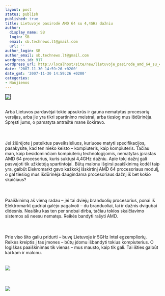 ```yaml
---
layout: post
status: publish
published: true
title: Lietuvoje pasirodė AMD 64 su 4,4GHz dažniu
author:
  display_name: SB
  login: SB
  email: sb.technews.lt@gmail.com
  url: ''
author_login: SB
author_email: sb.technews.lt@gmail.com
wordpress_id: 917
wordpress_url: http://localhost/site/new/lietuvoje_pasirode_amd_64_su_4_4ghz_dazniu/
date: '2007-11-30 14:59:26 +0200'
date_gmt: '2007-11-30 14:59:26 +0200'
categories:
- Naujienos
---
```

<div class="imgright"><img src="http://tbn0.google.com/images?q=tbn:-Xt5GQGAgpsCeM:http://www.elektromarkt.lt/catalog/img/logo.gif" border="1"></div>
<p><br>Arba Lietuvos pardavėjai tokie apsukrūs ir gauna nematytas procesorių versijas, arba jie yra tikri spartinimo meistrai, arba tiesiog mus išdūrinėja. Spręsti jums, o pamatyta antraštė mane šokiravo.<br />
<br><br />
<br>Jei žiūrėjote į pateiktus paveikslėliuos, kuriuose matyti specifikacijos, pasakysite, kad ten nieko keisto – kompiuteris, kaip kompiuteris. Tačiau man, kaip besidominčiam kompiuterių technologijomis, nematytas įprastas AMD 64 procesorius, kuris suktųsi 4,4GHz dažniu. Apie tokį dažnį gali pasvajoti tik užkietėją spartintojai. Būtų malonu išgirsi paaiškinimą kodėl taip yra, galbūt Elekromarkt gavo kažkokį išskirtinį AMD 64 procesoriaus modulį, o gal tiesiog mus išdūrinėja daugindama procesoriaus dažnį iš bet kokio skaičiaus?<br />
<br><br />
<br>Paaiškinimą aš vieną radau – jei tai dviejų branduolių procesorius, ponai iš Elektromarkt gudriai galėjo pagalvoti – du branduoliai, tai ir dažnis dvigubai didesnis. Neaišku kas ten per snobai dirba, tačiau tokios skaičiavimo sistemos aš neesu nematęs. Reikės bandyti rašyti AMD.<br />
<br><br />
<br>Prie viso šito galiu pridurti – buvę Lietuvoje ir 5GHz Intel egzempliorių. Reikės kreiptis į tas įmones – būtų įdomu išbandyti tokius kompiuterius. O logiškas paaiškinimas tik vienas – mus mausto, kaip tik gali. Tai išties galbūt kai kam ir malonu.<br />
<br><br><img src="http://img339.imageshack.us/img339/3559/pb1nq3.jpg"><br><br />
<br><br><img src="http://img339.imageshack.us/img339/7716/pb2wj9.jpg"><br><br />
<br></p>
